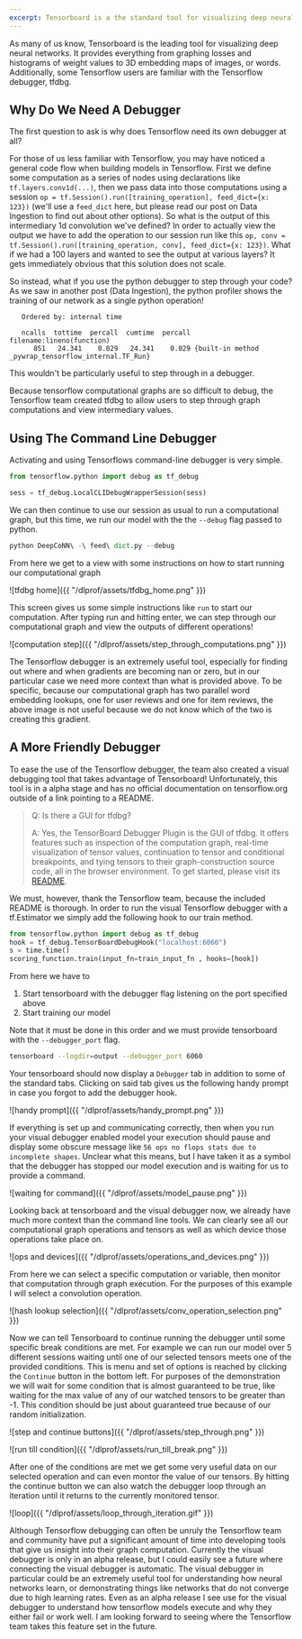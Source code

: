 ```yaml
---
excerpt: Tensorboard is a the standard tool for visualizing deep neural networks. While we were all busy with visualizations, Tensorboard released a visual, interactive debugger.
---
```


As many of us know, Tensorboard is the leading tool for visualizing deep neural networks. It provides everything from graphing losses and histograms of weight values to 3D embedding maps of images, or words. Additionally, some Tensorflow users are familiar with the Tensorflow debugger, tfdbg.

## Why Do We Need A Debugger

The first question to ask is why does Tensorflow need its own debugger at all?

For those of us less familiar with Tensorflow, you may have noticed a general code flow when building models in Tensorflow. First we define some computation as a series of nodes using declarations like `tf.layers.conv1d(...)`, then we pass data into those computations using a session `op = tf.Session().run([training_operation], feed_dict={x: 123})` (we'll use a `feed_dict` here, but please read our post on Data Ingestion to find out about other options). So what is the output of this intermediary 1d convolution we've defined? In order to actually view the output we have to add the operation to our session run like this `op, conv = tf.Session().run([training_operation, conv], feed_dict={x: 123})`. What if we had a 100 layers and wanted to see the output at various layers? It gets immediately obvious that this solution does not scale. 

So instead, what if you use the python debugger to step through your code? As we saw in another post (Data Ingestion), the python profiler shows the training of our network as a single python operation!
```
   Ordered by: internal time

   ncalls  tottime  percall  cumtime  percall filename:lineno(function)
      851   24.341    0.029   24.341    0.029 {built-in method _pywrap_tensorflow_internal.TF_Run}
```
This wouldn't be particularly useful to step through in a debugger.

Because tensorflow computational graphs are so difficult to debug, the Tensorflow team created tfdbg to allow users to step through graph computations and view intermediary values.

## Using The Command Line Debugger

Activating and using Tensorflows command-line debugger is very simple.

```python
from tensorflow.python import debug as tf_debug

sess = tf_debug.LocalCLIDebugWrapperSession(sess)
```

We can then continue to use our session as usual to run a computational graph, but this time, we run our model with the the `--debug` flag passed to python.

```python
python DeepCoNN\ -\ feed\ dict.py --debug
```
From here we get to a view with some instructions on how to start running our computational graph

![tfdbg home]({{ "/dlprof/assets/tfdbg_home.png" }})

This screen gives us some simple instructions like `run` to start our computation. After typing run and hitting enter, we can step through our computational graph and view the outputs of different operations!

![computation step]({{ "/dlprof/assets/step_through_computations.png" }})

The Tensorflow debugger is an extremely useful tool, especially for finding out where and when gradients are becoming nan or zero, but in our particular case we need more context than what is provided above. To be specific, because our computational graph has two parallel word embedding lookups, one for user reviews and one for item reviews, the above image is not useful because we do not know which of the two is creating this gradient.

## A More Friendly Debugger

To ease the use of the Tensorflow debugger, the team also created a visual debugging tool that takes advantage of Tensorboard! Unfortunately, this tool is in a alpha stage and has no official documentation on tensorflow.org outside of a link pointing to a README.

> Q: Is there a GUI for tfdbg?
>
> A: Yes, the TensorBoard Debugger Plugin is the GUI of tfdbg. It offers features such as inspection of the computation graph, real-time visualization of tensor values, continuation to tensor and conditional breakpoints, and tying tensors to their graph-construction source code, all in the browser environment. To get started, please visit its [README](https://github.com/tensorflow/tensorboard/blob/master/tensorboard/plugins/debugger/README.md).

We must, however, thank the Tensorflow team, because the included README is thorough. In order to run the visual Tensorflow debugger with a tf.Estimator we simply add the following hook to our train method.

```python
from tensorflow.python import debug as tf_debug
hook = tf_debug.TensorBoardDebugHook("localhost:6060")
s = time.time()
scoring_function.train(input_fn=train_input_fn , hooks=[hook])
```
From here we have to 
1. Start tensorboard with the debugger flag listening on the port specified above
1. Start training our model

Note that it must be done in this order and we must provide tensorboard with the `--debugger_port` flag.

```bash
tensorboard --logdir=output --debugger_port 6060
```

Your tensorboard should now display a `Debugger` tab in addition to some of the standard tabs. Clicking on said tab gives us the following handy prompt in case you forgot to add the debugger hook.

![handy prompt]({{ "/dlprof/assets/handy_prompt.png" }})

If everything is set up and communicating correctly, then when you run your visual debugger enabled model your execution should pause and display some obscure message like `56 ops no flops stats due to incomplete shapes`. Unclear what this means, but I have taken it as a symbol that the debugger has stopped our model execution and is waiting for us to provide a command.

![waiting for command]({{ "/dlprof/assets/model_pause.png" }})

Looking back at tensorboard and the visual debugger now, we already have much more context than the command line tools. We can clearly see all our computational graph operations and tensors as well as which device those operations take place on.

![ops and devices]({{ "/dlprof/assets/operations_and_devices.png" }})

From here we can select a specific computation or variable, then monitor that computation through graph execution. For the purposes of this example I will select a convolution operation.

![hash lookup selection]({{ "/dlprof/assets/conv_operation_selection.png" }})

Now we can tell Tensorboard to continue running the debugger until some specific break conditions are met. For example we can run our model over 5 different sessions waiting until one of our selected tensors meets one of the provided conditions. This is menu and set of options is reached by clicking the `Continue` button in the bottom left. For purposes of the demonstration we will wait for some condition that is almost guaranteed to be true, like waiting for the max value of any of our watched tensors to be greater than -1. This condition should be just about guaranteed true because of our random initialization.

![step and continue buttons]({{ "/dlprof/assets/step_through.png" }})

![run till condition]({{ "/dlprof/assets/run_till_break.png" }})

After one of the conditions are met we get some very useful data on our selected operation and can even montor the value of our tensors. By hitting the continue button we can also watch the debugger loop through an iteration until it returns to the currently monitored tensor.

![loop]({{ "/dlprof/assets/loop_through_iteration.gif" }})

Although Tensorflow debugging can often be unruly the Tensorflow team and community have put a significant amount of time into developing tools that give us insight into their graph computation. Currently the visual debugger is only in an alpha release, but I could easily see a future where connecting the visual debugger is automatic. The visual debugger in particular could be an extremely useful tool for understanding how neural networks learn, or demonstrating things like networks that do not converge due to high learning rates. Even as an alpha release I see use for the visual debugger to understand how tensorflow models execute and why they either fail or work well. I am looking forward to seeing where the Tensorflow team takes this feature set in the future.
